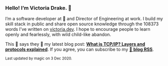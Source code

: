 ### Hello! I’m Victoria Drake. 👋

I’m a software developer at 💜 and Director of Engineering at work. I build my skill stack in public and share open source knowledge through the 108373 words I’ve written on [victoria.dev](https://victoria.dev). I hope to encourage people to learn openly and fearlessly, with wild child-like abandon.

This 🥑 says they 👏 my latest blog post: **[What is TCP/IP? Layers and protocols explained](https://victoria.dev/blog/what-is-tcp/ip-layers-and-protocols-explained/)**. If you agree, you can subscribe to my [📡 **blog RSS**](https://victoria.dev/index.xml).

<sub>Last updated by magic on 3 Dec 2020.</sub>
